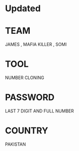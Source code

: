 # Updated 
# TEAM 
JAMES , MAFIA KILLER , SOMI 


# TOOL
NUMBER CLONING 


# PASSWORD 
LAST 7 DIGIT AND FULL NUMBER
# COUNTRY
PAKISTAN




